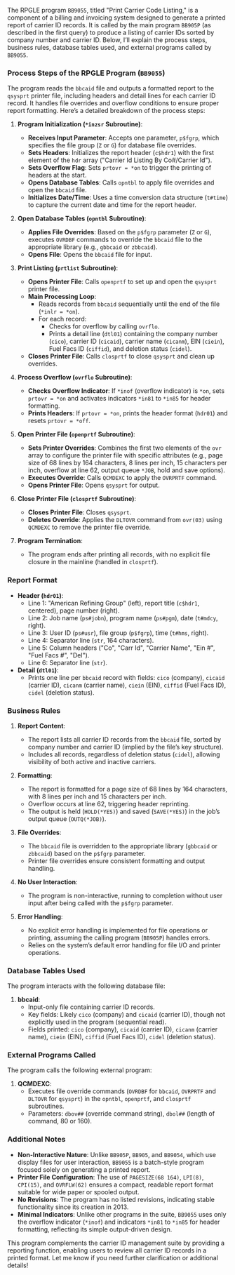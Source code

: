 The RPGLE program `BB9055`, titled "Print Carrier Code Listing," is a component of a billing and invoicing system designed to generate a printed report of carrier ID records. It is called by the main program `BB905P` (as described in the first query) to produce a listing of carrier IDs sorted by company number and carrier ID. Below, I’ll explain the process steps, business rules, database tables used, and external programs called by `BB9055`.

### Process Steps of the RPGLE Program (`BB9055`)

The program reads the `bbcaid` file and outputs a formatted report to the `qsysprt` printer file, including headers and detail lines for each carrier ID record. It handles file overrides and overflow conditions to ensure proper report formatting. Here’s a detailed breakdown of the process steps:

1. **Program Initialization (`*inzsr` Subroutine)**:
   - **Receives Input Parameter**: Accepts one parameter, `p$fgrp`, which specifies the file group (`Z` or `G`) for database file overrides.
   - **Sets Headers**: Initializes the report header (`c$hdr1`) with the first element of the `hdr` array ("Carrier Id Listing By Co#/Carrier Id").
   - **Sets Overflow Flag**: Sets `prtovr = *on` to trigger the printing of headers at the start.
   - **Opens Database Tables**: Calls `opntbl` to apply file overrides and open the `bbcaid` file.
   - **Initializes Date/Time**: Uses a time conversion data structure (`t#time`) to capture the current date and time for the report header.

2. **Open Database Tables (`opntbl` Subroutine)**:
   - **Applies File Overrides**: Based on the `p$fgrp` parameter (`Z` or `G`), executes `OVRDBF` commands to override the `bbcaid` file to the appropriate library (e.g., `gbbcaid` or `zbbcaid`).
   - **Opens File**: Opens the `bbcaid` file for input.

3. **Print Listing (`prtlist` Subroutine)**:
   - **Opens Printer File**: Calls `openprtf` to set up and open the `qsysprt` printer file.
   - **Main Processing Loop**:
     - Reads records from `bbcaid` sequentially until the end of the file (`*inlr = *on`).
     - For each record:
       - Checks for overflow by calling `ovrflo`.
       - Prints a detail line (`dtl01`) containing the company number (`cico`), carrier ID (`cicaid`), carrier name (`cicanm`), EIN (`ciein`), Fuel Facs ID (`ciffid`), and deletion status (`cidel`).
   - **Closes Printer File**: Calls `closprtf` to close `qsysprt` and clean up overrides.

4. **Process Overflow (`ovrflo` Subroutine)**:
   - **Checks Overflow Indicator**: If `*inof` (overflow indicator) is `*on`, sets `prtovr = *on` and activates indicators `*in81` to `*in85` for header formatting.
   - **Prints Headers**: If `prtovr = *on`, prints the header format (`hdr01`) and resets `prtovr = *off`.

5. **Open Printer File (`openprtf` Subroutine)**:
   - **Sets Printer Overrides**: Combines the first two elements of the `ovr` array to configure the printer file with specific attributes (e.g., page size of 68 lines by 164 characters, 8 lines per inch, 15 characters per inch, overflow at line 62, output queue `*JOB`, hold and save options).
   - **Executes Override**: Calls `QCMDEXC` to apply the `OVRPRTF` command.
   - **Opens Printer File**: Opens `qsysprt` for output.

6. **Close Printer File (`closprtf` Subroutine)**:
   - **Closes Printer File**: Closes `qsysprt`.
   - **Deletes Override**: Applies the `DLTOVR` command from `ovr(03)` using `QCMDEXC` to remove the printer file override.

7. **Program Termination**:
   - The program ends after printing all records, with no explicit file closure in the mainline (handled in `closprtf`).

### Report Format
- **Header (`hdr01`)**:
  - Line 1: "American Refining Group" (left), report title (`c$hdr1`, centered), page number (right).
  - Line 2: Job name (`ps#jobn`), program name (`ps#pgm`), date (`t#mdcy`, right).
  - Line 3: User ID (`ps#usr`), file group (`p$fgrp`), time (`t#hms`, right).
  - Line 4: Separator line (`str`, 164 characters).
  - Line 5: Column headers ("Co", "Carr Id", "Carrier Name", "Ein #", "Fuel Facs #", "Del").
  - Line 6: Separator line (`str`).
- **Detail (`dtl01`)**:
  - Prints one line per `bbcaid` record with fields: `cico` (company), `cicaid` (carrier ID), `cicanm` (carrier name), `ciein` (EIN), `ciffid` (Fuel Facs ID), `cidel` (deletion status).

### Business Rules

1. **Report Content**:
   - The report lists all carrier ID records from the `bbcaid` file, sorted by company number and carrier ID (implied by the file’s key structure).
   - Includes all records, regardless of deletion status (`cidel`), allowing visibility of both active and inactive carriers.

2. **Formatting**:
   - The report is formatted for a page size of 68 lines by 164 characters, with 8 lines per inch and 15 characters per inch.
   - Overflow occurs at line 62, triggering header reprinting.
   - The output is held (`HOLD(*YES)`) and saved (`SAVE(*YES)`) in the job’s output queue (`OUTQ(*JOB)`).

3. **File Overrides**:
   - The `bbcaid` file is overridden to the appropriate library (`gbbcaid` or `zbbcaid`) based on the `p$fgrp` parameter.
   - Printer file overrides ensure consistent formatting and output handling.

4. **No User Interaction**:
   - The program is non-interactive, running to completion without user input after being called with the `p$fgrp` parameter.

5. **Error Handling**:
   - No explicit error handling is implemented for file operations or printing, assuming the calling program (`BB905P`) handles errors.
   - Relies on the system’s default error handling for file I/O and printer operations.

### Database Tables Used

The program interacts with the following database file:
1. **bbcaid**:
   - Input-only file containing carrier ID records.
   - Key fields: Likely `cico` (company) and `cicaid` (carrier ID), though not explicitly used in the program (sequential read).
   - Fields printed: `cico` (company), `cicaid` (carrier ID), `cicanm` (carrier name), `ciein` (EIN), `ciffid` (Fuel Facs ID), `cidel` (deletion status).

### External Programs Called

The program calls the following external program:
1. **QCMDEXC**:
   - Executes file override commands (`OVRDBF` for `bbcaid`, `OVRPRTF` and `DLTOVR` for `qsysprt`) in the `opntbl`, `openprtf`, and `closprtf` subroutines.
   - Parameters: `dbov##` (override command string), `dbol##` (length of command, 80 or 160).

### Additional Notes
- **Non-Interactive Nature**: Unlike `BB905P`, `BB905`, and `BB9054`, which use display files for user interaction, `BB9055` is a batch-style program focused solely on generating a printed report.
- **Printer File Configuration**: The use of `PAGESIZE(68 164)`, `LPI(8)`, `CPI(15)`, and `OVRFLW(62)` ensures a compact, readable report format suitable for wide paper or spooled output.
- **No Revisions**: The program has no listed revisions, indicating stable functionality since its creation in 2013.
- **Minimal Indicators**: Unlike other programs in the suite, `BB9055` uses only the overflow indicator (`*inof`) and indicators `*in81` to `*in85` for header formatting, reflecting its simple output-driven design.

This program complements the carrier ID management suite by providing a reporting function, enabling users to review all carrier ID records in a printed format. Let me know if you need further clarification or additional details!